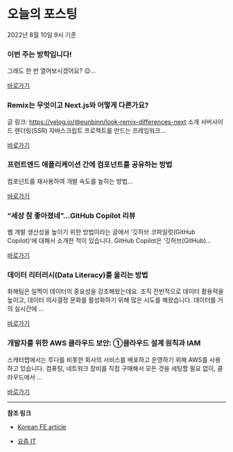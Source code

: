 # 오늘의 포스팅 
2022년 8월 10일 9시 기준 

###  이번 주는 방학입니다! 

 그래도 한 번 열어보시겠어요? 😉... 

 [바로가기](https://kofearticle.substack.com/p/korean-fe-article--b9d) 

###  Remix는 무엇이고 Next.js와 어떻게 다른가요? 

 글 링크: https://velog.io/@eunbinn/look-remix-differences-next 소개 서버사이드 렌더링(SSR) 자바스크립트 프로젝트를 만드는 프레임워크... 

 [바로가기](https://kofearticle.substack.com/p/korean-fe-article-remix-nextjs-) 

###  프런트엔드 애플리케이션 간에 컴포넌트를 공유하는 방법 

 컴포넌트를 재사용하여 개발 속도를 높히는 방법... 

 [바로가기](https://kofearticle.substack.com/p/korean-fe-article--46c) 

### “세상 참 좋아졌네”…GitHub Copilot 리뷰 

 웹 개발 생산성을 높이기 위한 방법이라는 글에서 ‘깃허브 코파일럿(GitHub Copilot)’에 대해서 소개한 적이 있습니다. GitHub Copilot은 ‘깃허브(GitHub)... 

 [바로가기](https://yozm.wishket.com/magazine/detail/1634/) 

### 데이터 리터러시(Data Literacy)를 올리는 방법 

 화해팀은 일찍이 데이터의 중요성을 강조해왔는데요. 조직 전반적으로 데이터 활용력을 높이고, 데이터 의사결정 문화를 활성화하기 위해 많은 시도를 해왔습니다. 데이터를 거의 실시간에 ... 

 [바로가기](https://yozm.wishket.com/magazine/detail/1632/) 

### 개발자를 위한 AWS 클라우드 보안: ①클라우드 설계 원칙과 IAM 

 스캐터랩에서는 루다를 비롯한 회사의 서비스를 배포하고 운영하기 위해 AWS를 사용하고 있습니다. 컴퓨팅, 네트워크 장비를 직접 구매해서 모든 것을 세팅할 필요 없이, 클라우드에서 ... 

 [바로가기](https://yozm.wishket.com/magazine/detail/1629/) 

---

**참조 링크**

- [Korean FE article](https://kofearticle.substack.com) 

- [요즘 IT](https://yozm.wishket.com/magazine) 

